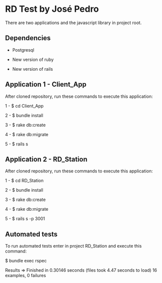 # RD Test by José Pedro

There are two applications and the javascript library in project root.

## Dependencies

- Postgresql

- New version of ruby

- New version of rails

## Application 1 - Client_App

After cloned repository, run these commands to execute this application:

1 - $ cd Client_App

2 - $ bundle install

3 - $ rake db:create

4 - $ rake db:migrate

5 - $ rails s

## Application 2 - RD_Station

After cloned repository, run these commands to execute this application:

1 - $ cd RD_Station

2 - $ bundle install

3 - $ rake db:create

4 - $ rake db:migrate

5 - $ rails s -p 3001

## Automated tests

To run automated tests enter in project RD_Station and execute this command:

$ bundle exec rspec 

Results => Finished in 0.30146 seconds (files took 4.47 seconds to load)
16 examples, 0 failures
